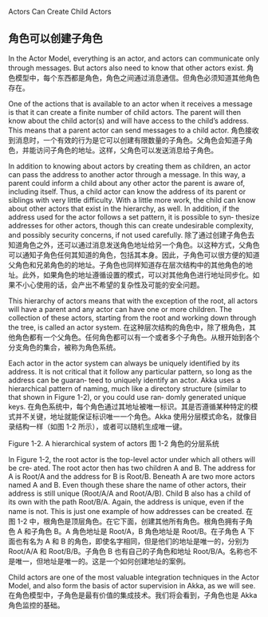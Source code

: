 Actors Can Create Child Actors## 角色可以创建子角色In the Actor Model, everything is an actor, and actors can communicate only through messages. But actors also need to know that other actors exist.角色模型中，每个东西都是角色，角色之间通过消息通信。但角色必须知道其他角色存在。One of the actions that is available to an actor when it receives a message is that it can create a finite number of child actors. The parent will then know about the child actor(s) and will have access to the child’s address. This means that a parent actor can send messages to a child actor.角色接收到消息时，一个有效的行为是它可以创建有限数量的子角色。父角色会知道子角色，并能访问子角色的地址。这样，父角色可以发送消息给子角色。In addition to knowing about actors by creating them as children, an actor can pass the address to another actor through a message. In this way, a parent could inform a child about any other actor the parent is aware of, including itself. Thus, a child actor can know the address of its parent or siblings with very little difficulty. With a little more work, the child can know about other actors that exist in the hierarchy, as well. In addition, if the address used for the actor follows a set pattern, it is possible to syn‐ thesize addresses for other actors, though this can create undesirable complexity, and possibly security concerns, if not used carefully.除了通过创建子角色去知道角色之外，还可以通过消息发送角色地址给另一个角色。以这种方式，父角色可以通知子角色任何其知道的角色，包括其本身。因此，子角色可以很方便的知道父角色和兄弟角色的的地址。子角色也同样知道存在层次结构中的其他角色的地址。此外，如果角色的地址遵循设置的模式，可以对其他角色进行地址同步化。如果不小心使用的话，会产出不希望的复杂性及可能的安全问题。This hierarchy of actors means that with the exception of the root, all actors will have a parent and any actor can have one or more children. The collection of these actors, starting from the root and working down through the tree, is called an actor system.在这种层次结构的角色中，除了根角色，其他角色都有一个父角色。任何角色都可以有一个或者多个子角色。从根开始到各个分支角色的集合，被称为角色系统。Each actor in the actor system can always be uniquely identified by its address. It is not critical that it follow any particular pattern, so long as the address can be guaran‐ teed to uniquely identify an actor. Akka uses a hierarchical pattern of naming, much like a directory structure (similar to that shown in Figure 1-2), or you could use ran‐ domly generated unique keys.在角色系统中，每个角色通过其地址被唯一标识。其是否遵循某种特定的模式并不关键，地址就能保证标识唯一一个角色。Akka 使用分层模式命名，就像目录结构一样（如图 1-2 所示），或者可以随机生成唯一键。Figure 1-2. A hierarchical system of actors图 1-2 角色的分层系统In Figure 1-2, the root actor is the top-level actor under which all others will be cre‐ ated. The root actor then has two children A and B. The address for A is Root/A and the address for B is Root/B. Beneath A are two more actors named A and B. Even though these share the name of other actors, their address is still unique (Root/A/A and Root/A/B). Child B also has a child of its own with the path Root/B/A. Again, the address is unique, even if the name is not. This is just one example of how addresses can be created.在图 1-2 中，根角色是顶层角色。在它下面，创建其他所有角色。根角色拥有子角色 A 和子角色 B。A 角色地址是 Root/A，B 角色地址是 Root/B。在子角色 A 下面也有名为 A 和 B 的角色，即使名字相同，但是他们的地址是唯一的，分别为 Root/A/A 和 Root/B/B。子角色 B 也有自己的子角色和地址 Root/B/A。名称也不是唯一，但地址是唯一的。这是一个如何创建地址的案例。Child actors are one of the most valuable integration techniques in the Actor Model, and also form the basis of actor supervision in Akka, as we will see.在角色模型中，子角色是最有价值的集成技术。我们将会看到，子角色也是 Akka 角色监控的基础。